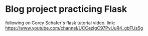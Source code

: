 # Blog project practicing Flask
following on Corey Schafer's flask tutorial video.
link: https://www.youtube.com/channel/UCCezIgC97PvUuR4_gbFUs5g
